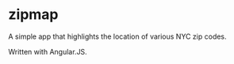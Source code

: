 # zipmap

A simple app that highlights the location of various NYC zip codes.

Written with Angular.JS.
